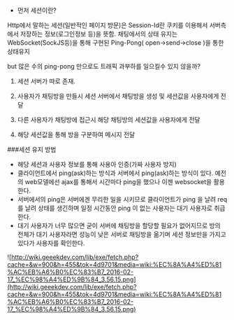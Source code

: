 

- 먼저 세션이란?

Http에서 말하는 세션(일반적인 페이지 방문)은 Session-Id란 쿠키를 이용해서 서버측에서 저장하는 정보(로그인정보 등)을 뜻함. 
채팅에서의 상태 유지는 WebSocket(SockJS등)을 통해 구현된 Ping-Pong( open→send→close )을 통한 상태유지

but 많은 수의 ping-pong 만으로도 트래픽 과부하를 일으킬수 있지 않을까?

1. 세션 서버가 따로 존재.

2. 사용자가 채팅방을 만들시 세션 서버에서 채팅방을 생성 및 세션값을 사용자에게 전달

3. 다른 사용자가 채팅방에 접근시 해당 채팅방의 세션값을 사용자에게 전달

4. 해당 세션값을 통해 방을 구분하여 메시지 전달



###세션 유지 방법
- 해당 세션과 사용자 정보를 통해 사용아 인증(가짜 사용자 방지)
- 클라이언트에서 ping(ask)하는 방식과 서버에서 ping(ask)하는 방식이 있다. 예전의 web모델에선 ajax를 통해서
시간마다 ping을 했으나 이젠 websocket을 활용한다.
- 서버에서의 ping은 서버에겐 무리한 일을 시키므로 클라이언트가 ping 을 날려 req를 날려 상태를 생긴하며 일정 시간동안
ping 이 없는 사용자는 대기 사용자로 취급한다.
- 대기 사용자가 너무 많으면 굳이 서버에 채팅방을 할당할 필요가 없어지므로 방의 전체가 대기 사용자라면 성능이 낮은 서버로 
채팅방을 옮기며 세션 정보만을 가지고 있다가 사용자를 확인한다. 

![http://wiki.geeekdev.com/lib/exe/fetch.php?cache=&w=900&h=455&tok=4d9701&media=wiki:%EC%8A%A4%ED%81%AC%EB%A6%B0%EC%83%B7_2016-02-17_%EC%98%A4%ED%9B%84_3.56.15.png](http://wiki.geeekdev.com/lib/exe/fetch.php?cache=&w=900&h=455&tok=4d9701&media=wiki:%EC%8A%A4%ED%81%AC%EB%A6%B0%EC%83%B7_2016-02-17_%EC%98%A4%ED%9B%84_3.56.15.png)
